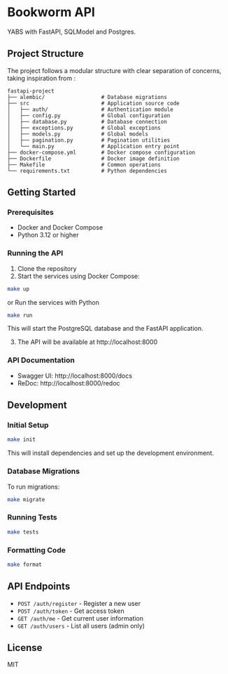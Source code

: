 # Bookworm API

YABS with FastAPI, SQLModel and Postgres.


## Project Structure

The project follows a modular structure with clear separation of concerns, taking inspiration from :

```
fastapi-project
├── alembic/                  # Database migrations
├── src                       # Application source code
│   ├── auth/                 # Authentication module
│   ├── config.py             # Global configuration
│   ├── database.py           # Database connection
│   ├── exceptions.py         # Global exceptions
│   ├── models.py             # Global models
│   ├── pagination.py         # Pagination utilities
│   └── main.py               # Application entry point
├── docker-compose.yml        # Docker compose configuration
├── Dockerfile                # Docker image definition
├── Makefile                  # Common operations
└── requirements.txt          # Python dependencies
```

## Getting Started

### Prerequisites

- Docker and Docker Compose
- Python 3.12 or higher

### Running the API

1. Clone the repository
2. Start the services using Docker Compose:

```bash
make up
```
or
Run the services with Python
```bash
make run
```

This will start the PostgreSQL database and the FastAPI application.

3. The API will be available at http://localhost:8000

### API Documentation

- Swagger UI: http://localhost:8000/docs
- ReDoc: http://localhost:8000/redoc

## Development

### Initial Setup

```bash
make init
```

This will install dependencies and set up the development environment.

### Database Migrations

To run migrations:

```bash
make migrate
```

### Running Tests

```bash
make tests
```

### Formatting Code

```bash
make format
```

## API Endpoints

- `POST /auth/register` - Register a new user
- `POST /auth/token` - Get access token
- `GET /auth/me` - Get current user information
- `GET /auth/users` - List all users (admin only)

## License

MIT